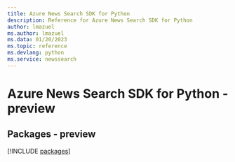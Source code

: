 ```yaml
---
title: Azure News Search SDK for Python
description: Reference for Azure News Search SDK for Python
author: lmazuel
ms.author: lmazuel
ms.data: 01/20/2023
ms.topic: reference
ms.devlang: python
ms.service: newssearch
---
```

# Azure News Search SDK for Python - preview
## Packages - preview
[!INCLUDE [packages](news-search-index.md)]
